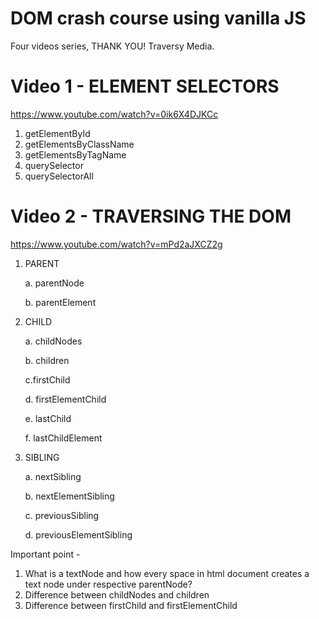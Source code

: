 # DOM crash course using vanilla JS

Four videos series, THANK YOU! Traversy Media.

# Video 1 - ELEMENT SELECTORS  

https://www.youtube.com/watch?v=0ik6X4DJKCc

1. getElementById
2. getElementsByClassName
3. getElementsByTagName
4. querySelector
5. querySelectorAll

# Video 2 - TRAVERSING THE DOM

https://www.youtube.com/watch?v=mPd2aJXCZ2g

1. PARENT

    a. parentNode

    b. parentElement

2. CHILD

    a. childNodes

    b. children

    c.firstChild

    d. firstElementChild

    e. lastChild    

    f. lastChildElement

3. SIBLING

    a. nextSibling

    b. nextElementSibling

    c. previousSibling

    d. previousElementSibling

Important point -

1. What is a textNode and how every space in html document creates a text node under respective parentNode?
3. Difference between childNodes and children
2. Difference between firstChild and firstElementChild
